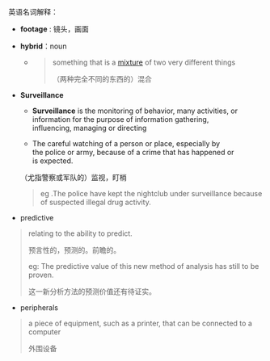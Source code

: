英语名词解释：

- **footage** : 镜头，画面

- **hybrid**：noun 
  
  - > something that is a [mixture](https://dictionary.cambridge.org/zhs/%E8%AF%8D%E5%85%B8/%E8%8B%B1%E8%AF%AD-%E6%B1%89%E8%AF%AD-%E7%AE%80%E4%BD%93/mixture "mixture") of two very different things
    > 
    > （两种完全不同的东西的）混合

- **Surveillance**
  
  - **Surveillance** is the monitoring of behavior, many activities, or information for the purpose of information gathering, influencing, managing or directing
  
  - The careful watching of a person or place, especially by the police or army, because of a crime that has happened or is expected.
  
  （尤指警察或军队的）监视，盯梢
  
  > eg .The police have kept the nightclub under surveillance because of suspected illegal drug activity.

- predictive

> relating to the ability to predict.
> 
> 预言性的，预测的。前瞻的。
> 
> eg: The predictive value of this new method of analysis has still to be proven.
> 
> 这一新分析方法的预测价值还有待证实。



- peripherals

> a piece of equipment, such as a printer, that can be connected to a computer
> 
> 外围设备
